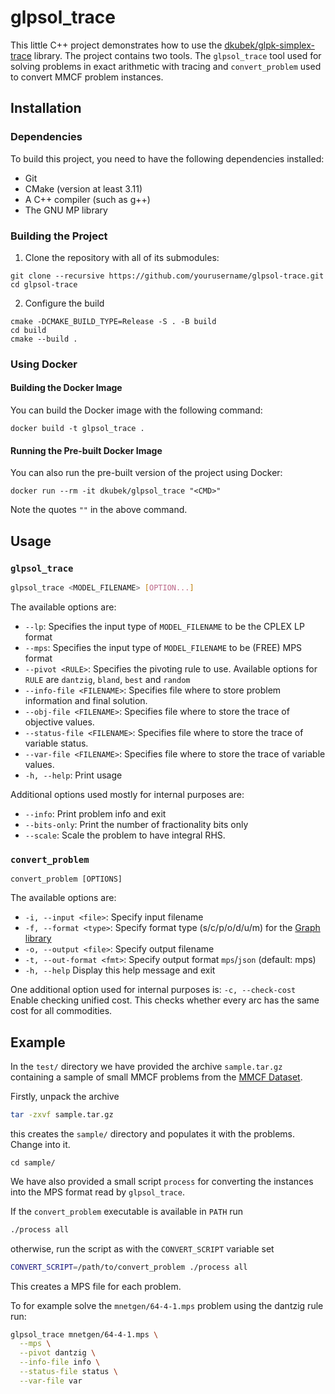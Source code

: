 # glpsol_trace

This little C++ project demonstrates how to use the
[dkubek/glpk-simplex-trace][glpk-simplex-trace] library. The project contains
two tools. The ``glpsol_trace`` tool used for solving problems in exact
arithmetic with tracing and ``convert_problem`` used to convert MMCF problem
instances.

[glpk-simplex-trace]: https://github.com/dkubek/glpk-simplex-trace

## Installation

### Dependencies

To build this project, you need to have the following dependencies installed:

- Git
- CMake (version at least 3.11)
- A C++ compiler (such as g++)
- The GNU MP library

### Building the Project

1. Clone the repository with all of its submodules:
```
git clone --recursive https://github.com/yourusername/glpsol-trace.git
cd glpsol-trace
```

2. Configure the build
```
cmake -DCMAKE_BUILD_TYPE=Release -S . -B build
cd build
cmake --build .
```

### Using Docker

#### Building the Docker Image

You can build the Docker image with the following command:

```
docker build -t glpsol_trace .
```

#### Running the Pre-built Docker Image

You can also run the pre-built version of the project using Docker:
```
docker run --rm -it dkubek/glpsol_trace "<CMD>"
```
Note the quotes ``""`` in the above command.

## Usage

### ``glpsol_trace``
```sh
glpsol_trace <MODEL_FILENAME> [OPTION...] 
```

The available options are:
 - ``--lp``: Specifies the input type of ``MODEL_FILENAME`` to be the CPLEX LP format
 - ``--mps``: Specifies the input type of ``MODEL_FILENAME`` to be (FREE) MPS format
 - ``--pivot <RULE>``: Specifies the pivoting rule to use. Available options for ``RULE`` are ``dantzig``, ``bland``, ``best`` and ``random``
 - ``--info-file <FILENAME>``: Specifies file where to store problem information and final solution.
 - ``--obj-file <FILENAME>``: Specifies file where to store the trace of objective values.
 - ``--status-file <FILENAME>``: Specifies file where to store the trace of variable status.
 - ``--var-file <FILENAME>``: Specifies file where to store the trace of variable values.
 - ``-h, --help``: Print usage

Additional options used mostly for internal purposes are:
 - ``--info``: Print problem info and exit
 - ``--bits-only``: Print the number of fractionality bits only
 - ``--scale``: Scale the problem to have integral RHS.

### ``convert_problem``

```
convert_problem [OPTIONS]
```

The available options are:
 -  ``-i, --input <file>``:     Specify input filename
 -  ``-f, --format <type>``:    Specify format type (s/c/p/o/d/u/m) for the [Graph library][graph]
 -  ``-o, --output <file>``:    Specify output filename
 -  ``-t, --out-format <fmt>``: Specify output format ``mps``/``json`` (default: mps)
 - ``-h, --help``             Display this help message and exit

One additional option used for internal purposes is:
  ``-c, --check-cost``       Enable checking unified cost. This checks whether every arc has the same cost for all commodities.

[graph]: http://groups.di.unipi.it/optimize/Software/Graph.html

## Example

In the ``test/`` directory we have provided the archive ``sample.tar.gz`` containing a sample of small MMCF problems from the [MMCF Dataset][mmcf].

Firstly, unpack the archive
```sh
tar -zxvf sample.tar.gz
```
this creates the ``sample/`` directory and populates it with the problems. Change into it.
```
cd sample/
```

We
have also provided a small script ``process`` for converting the
instances into the MPS format read by ``glpsol_trace``. 


If the ``convert_problem`` executable is available in ``PATH`` run
```sh
./process all
```
otherwise, run the script as with the ``CONVERT_SCRIPT`` variable set
```sh
CONVERT_SCRIPT=/path/to/convert_problem ./process all
```
This creates a MPS file for each problem.


To for example solve the ``mnetgen/64-4-1.mps`` problem  using the dantzig rule
run:
```sh
glpsol_trace mnetgen/64-4-1.mps \
  --mps \
  --pivot dantzig \
  --info-file info \
  --status-file status \
  --var-file var
```

[mmcf]: http://groups.di.unipi.it/optimize/Data/MMCF.html#vnc
